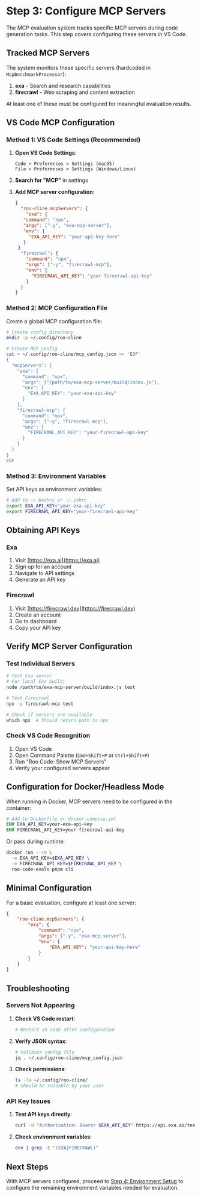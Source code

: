 # Step 3: Configure MCP Servers

The MCP evaluation system tracks specific MCP servers during code generation tasks. This step covers configuring these servers in VS Code.

## Tracked MCP Servers

The system monitors these specific servers (hardcoded in `McpBenchmarkProcessor`):

1. **exa** - Search and research capabilities
2. **firecrawl** - Web scraping and content extraction

At least one of these must be configured for meaningful evaluation results.

## VS Code MCP Configuration

### Method 1: VS Code Settings (Recommended)

1. **Open VS Code Settings**:

    ```
    Code > Preferences > Settings (macOS)
    File > Preferences > Settings (Windows/Linux)
    ```

2. **Search for "MCP"** in settings

3. **Add MCP server configuration**:
    ```json
    {
      "roo-cline.mcpServers": {
        "exa": {
       "command": "npx",
       "args": ["-y", "exa-mcp-server"],
       "env": {
         "EXA_API_KEY": "your-api-key-here"
       }
     }
      "firecrawl": {
        "command": "npx",
        "args": ["-y", "firecrawl-mcp"],
        "env": {
          "FIRECRAWL_API_KEY": "your-firecrawl-api-key"
        }
      }
    }
    ```

### Method 2: MCP Configuration File

Create a global MCP configuration file:

```bash
# Create config directory
mkdir -p ~/.config/roo-cline

# Create MCP config
cat > ~/.config/roo-cline/mcp_config.json << 'EOF'
{
  "mcpServers": {
    "exa": {
      "command": "npx",
      "args": ["/path/to/exa-mcp-server/build/index.js"],
      "env": {
        "EXA_API_KEY": "your-exa-api-key"
      }
    },
    "firecrawl-mcp": {
      "command": "npx",
      "args": ["-y", "firecrawl-mcp"],
      "env": {
        "FIRECRAWL_API_KEY": "your-firecrawl-api-key"
      }
    }
  }
}
EOF
```

### Method 3: Environment Variables

Set API keys as environment variables:

```bash
# Add to ~/.bashrc or ~/.zshrc
export EXA_API_KEY="your-exa-api-key"
export FIRECRAWL_API_KEY="your-firecrawl-api-key"
```

## Obtaining API Keys

### Exa

1. Visit [https://exa.ai](https://exa.ai)
2. Sign up for an account
3. Navigate to API settings
4. Generate an API key

### Firecrawl

1. Visit [https://firecrawl.dev](https://firecrawl.dev)
2. Create an account
3. Go to dashboard
4. Copy your API key

## Verify MCP Server Configuration

### Test Individual Servers

```bash
# Test Exa server
# For local Exa build:
node /path/to/exa-mcp-server/build/index.js test

# Test Firecrawl
npx -y firecrawl-mcp test

# Check if servers are available
which npx  # Should return path to npx
```

### Check VS Code Recognition

1. Open VS Code
2. Open Command Palette (`Cmd+Shift+P` or `Ctrl+Shift+P`)
3. Run "Roo Code: Show MCP Servers"
4. Verify your configured servers appear

## Configuration for Docker/Headless Mode

When running in Docker, MCP servers need to be configured in the container:

```dockerfile
# Add to Dockerfile or docker-compose.yml
ENV EXA_API_KEY=your-exa-api-key
ENV FIRECRAWL_API_KEY=your-firecrawl-api-key
```

Or pass during runtime:

```bash
docker run --rm \
  -e EXA_API_KEY=$EXA_API_KEY \
  -e FIRECRAWL_API_KEY=$FIRECRAWL_API_KEY \
  roo-code-evals pnpm cli
```

## Minimal Configuration

For a basic evaluation, configure at least one server:

```json
{
	"roo-cline.mcpServers": {
		"exa": {
			"command": "npx",
			"args": ["-y", "exa-mcp-server"],
			"env": {
				"EXA_API_KEY": "your-api-key-here"
			}
		}
	}
}
```

## Troubleshooting

### Servers Not Appearing

1. **Check VS Code restart**:

    ```bash
    # Restart VS Code after configuration
    ```

2. **Verify JSON syntax**:

    ```bash
    # Validate config file
    jq . ~/.config/roo-cline/mcp_config.json
    ```

3. **Check permissions**:
    ```bash
    ls -la ~/.config/roo-cline/
    # Should be readable by your user
    ```

### API Key Issues

1. **Test API keys directly**:

    ```bash
    curl -H "Authorization: Bearer $EXA_API_KEY" https://api.exa.ai/test
    ```

2. **Check environment variables**:
    ```bash
    env | grep -E "(EXA|FIRECRAWL)"
    ```

## Next Steps

With MCP servers configured, proceed to [Step 4: Environment Setup](./04-environment-setup.md) to configure the remaining environment variables needed for evaluation.
